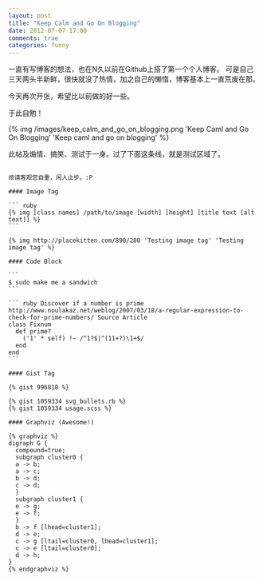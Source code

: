 ```yaml
---
layout: post
title: "Keep Calm and Go On Blogging"
date: 2012-07-07 17:00
comments: true
categories: funny
---
```


一直有写博客的想法，也在N久以前在Github上搭了第一个个人博客。
可是自己三天两头半新鲜，很快就没了热情，加之自己的懒惰，博客基本上一直荒废在那。

今天再次开张，希望比以前做的好一些。

于此自勉！

{% img /images/keep_calm_and_go_on_blogging.png 'Keep Caml and Go On Blogging' 'Keep caml and go on blogging' %}

<!-- more -->

此帖及煽情、搞笑、测试于一身。过了下面这条线，就是测试区域了。

~~~~~~~~~~~~~~~~~~~~~~~~~~~~~~~~~~~~~~~~~~~~~~~~~~~~~~~~~~~~~~~~~~~~~~~~~~~~~~

烦请客观您自重，闲人止步。:P

#### Image Tag

``` ruby
{% img [class names] /path/to/image [width] [height] [title text [alt text]] %}
```

{% img http://placekitten.com/890/280 'Testing image tag' 'Testing image tag' %}

#### Code Block

```
$ sudo make me a sandwich
```

``` ruby Discover if a number is prime http://www.noulakaz.net/weblog/2007/03/18/a-regular-expression-to-check-for-prime-numbers/ Source Article
class Fixnum
  def prime?
    ('1' * self) !~ /^1?$|^(11+?)\1+$/
  end
end
```

#### Gist Tag

{% gist 996818 %}

{% gist 1059334 svg_bullets.rb %}
{% gist 1059334 usage.scss %}

#### Graphviz (Awesome!)

{% graphviz %}
digraph G {
  compound=true;
  subgraph cluster0 {
  a -> b;
  a -> c;
  b -> d;
  c -> d;
  }
  subgraph cluster1 {
  e -> g;
  e -> f;
  }
  b -> f [lhead=cluster1];
  d -> e;
  c -> g [ltail=cluster0, lhead=cluster1];
  c -> e [ltail=cluster0];
  d -> h;
}
{% endgraphviz %}
